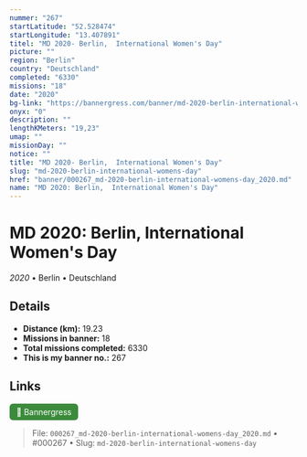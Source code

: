```yaml
---
nummer: "267"
startLatitude: "52.528474"
startLongitude: "13.407891"
titel: "MD 2020- Berlin,  International Women's Day"
picture: ""
region: "Berlin"
country: "Deutschland"
completed: "6330"
missions: "18"
date: "2020"
bg-link: "https://bannergress.com/banner/md-2020-berlin-international-women-s-day-643b"
onyx: "0"
description: ""
lengthKMeters: "19,23"
umap: ""
missionDay: ""
notice: ""
title: "MD 2020- Berlin,  International Women's Day"
slug: "md-2020-berlin-international-womens-day"
href: "banner/000267_md-2020-berlin-international-womens-day_2020.md"
name: "MD 2020: Berlin,  International Women's Day"
---
```

# MD 2020: Berlin,  International Women's Day

*2020* • Berlin • Deutschland





## Details
- **Distance (km):** 19.23
- **Missions in banner:** 18
- **Total missions completed:** 6330
- **This is my banner no.:** 267





## Links
<a href="https://bannergress.com/banner/md-2020-berlin-international-women-s-day-643b" target="_blank" style="display:inline-block;margin-right:8px;padding:6px 12px;background:#3c8b3c;color:#fff;text-decoration:none;border-radius:6px;">🔗 Bannergress</a>



> File: `000267_md-2020-berlin-international-womens-day_2020.md` • #000267 • Slug: `md-2020-berlin-international-womens-day`

